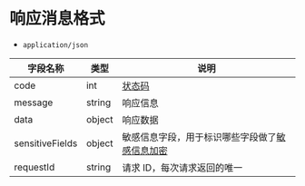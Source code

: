 # 响应消息格式

- `application/json`

| 字段名称        | 类型   | 说明                                                                              |
| --------------- | ------ | --------------------------------------------------------------------------------- |
| code            | int    | [状态码](/zh/virtualAccountApi/appendix/statusCode)                                       |
| message         | string | 响应信息                                                                          |
| data            | object | 响应数据                                                                          |
| sensitiveFields | object | 敏感信息字段，用于标识哪些字段做了[敏感信息加密](/zh/virtualAccountApi/apiRule/sensitive) |
| requestId       | string | 请求 ID，每次请求返回的唯一                                                       |